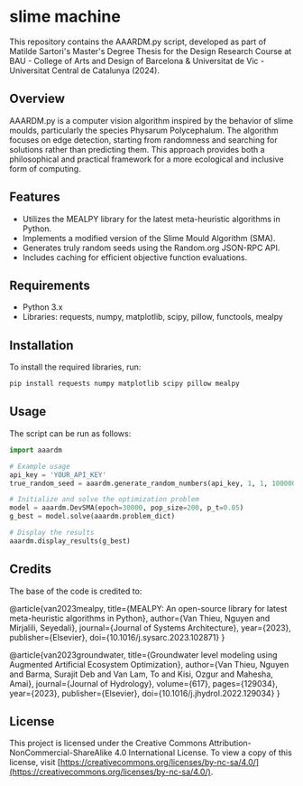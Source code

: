
# slime machine 

This repository contains the AAARDM.py script, developed as part of Matilde Sartori's Master's Degree Thesis for the Design Research Course at BAU - College of Arts and Design of Barcelona & Universitat de Vic - Universitat Central de Catalunya (2024).

## Overview

AAARDM.py is a computer vision algorithm inspired by the behavior of slime moulds, particularly the species Physarum Polycephalum. The algorithm focuses on edge detection, starting from randomness and searching for solutions rather than predicting them. This approach provides both a philosophical and practical framework for a more ecological and inclusive form of computing.

## Features

- Utilizes the MEALPY library for the latest meta-heuristic algorithms in Python.
- Implements a modified version of the Slime Mould Algorithm (SMA).
- Generates truly random seeds using the Random.org JSON-RPC API.
- Includes caching for efficient objective function evaluations.

## Requirements

- Python 3.x
- Libraries: requests, numpy, matplotlib, scipy, pillow, functools, mealpy

## Installation

To install the required libraries, run:
```bash
pip install requests numpy matplotlib scipy pillow mealpy
```

## Usage

The script can be run as follows:
```python
import aaardm

# Example usage
api_key = 'YOUR_API_KEY'
true_random_seed = aaardm.generate_random_numbers(api_key, 1, 1, 1000000)

# Initialize and solve the optimization problem
model = aaardm.DevSMA(epoch=30000, pop_size=200, p_t=0.05)
g_best = model.solve(aaardm.problem_dict)

# Display the results
aaardm.display_results(g_best)
```

## Credits

The base of the code is credited to:

@article{van2023mealpy,
   title={MEALPY: An open-source library for latest meta-heuristic algorithms in Python},
   author={Van Thieu, Nguyen and Mirjalili, Seyedali},
   journal={Journal of Systems Architecture},
   year={2023},
   publisher={Elsevier},
   doi={10.1016/j.sysarc.2023.102871}
}

@article{van2023groundwater,
   title={Groundwater level modeling using Augmented Artificial Ecosystem Optimization},
   author={Van Thieu, Nguyen and Barma, Surajit Deb and Van Lam, To and Kisi, Ozgur and Mahesha, Amai},
   journal={Journal of Hydrology},
   volume={617},
   pages={129034},
   year={2023},
   publisher={Elsevier},
   doi={10.1016/j.jhydrol.2022.129034}
}

## License

This project is licensed under the Creative Commons Attribution-NonCommercial-ShareAlike 4.0 International License. To view a copy of this license, visit [https://creativecommons.org/licenses/by-nc-sa/4.0/](https://creativecommons.org/licenses/by-nc-sa/4.0/).
